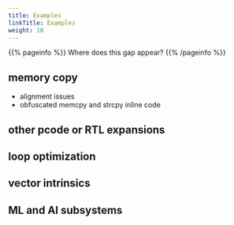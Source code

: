 ```yaml
---
title: Examples
linkTitle: Examples
weight: 10
---
```


{{% pageinfo %}}
Where does this gap appear?
{{% /pageinfo %}}

## memory copy

* alignment issues
* obfuscated memcpy and strcpy inline code

## other pcode or RTL expansions

## loop optimization

## vector intrinsics

## ML and AI subsystems
